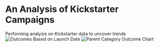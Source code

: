 # An Analysis of Kickstarter Campaigns
Performing analysis on Kickstarter data to uncover trends
![Outcomes Based on Launch Date](https://user-images.githubusercontent.com/114943747/204640530-b9f334ab-2352-4f35-8d1a-87a8dd53698e.png)
![Parent Category Outcome Chart](https://user-images.githubusercontent.com/114943747/204640531-87883c8f-e2c2-4f8a-8c90-f0cb3192205c.png)
